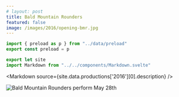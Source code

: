 ```yaml
---
# layout: post
title: Bald Mountain Rounders
featured: false
image: /images/2016/opening-bmr.jpg
---
```


```js module
import { preload as p } from "../data/preload"
export const preload = p
```

```js exec
export let site
import Markdown from "../../components/Markdown.svelte"
```

<Markdown source={site.data.productions['2016'][0].description} />

![Bald Mountain Rounders perform May 28th](/images/2016/opening-bmr.jpg)
